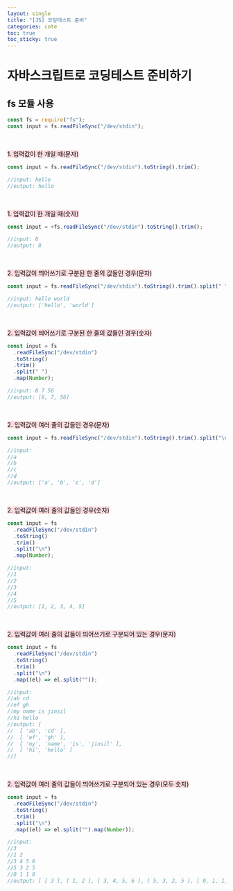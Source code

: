 ```yaml
---
layout: single
title: "[JS] 코딩테스트 준비"
categories: cote
toc: true
toc_sticky: true
---
```


# 자바스크립트로 코딩테스트 준비하기

## fs 모듈 사용

```js
const fs = require("fs");
const input = fs.readFileSync("/dev/stdin");
```

<br>

<mark style='background-color: #ffdce0'>1. 입력값이 한 개일 때(문자)</mark>

```js
const input = fs.readFileSync("/dev/stdin").toString().trim();

//input: hello
//output: hello
```

<br>

<mark style='background-color: #ffdce0'>1. 입력값이 한 개일 때(숫자)</mark>

```js
const input = +fs.readFileSync("/dev/stdin").toString().trim();

//input: 8
//output: 8
```

<br>

<mark style='background-color: #ffdce0'>2. 입력값이 띄어쓰기로 구분된 한 줄의 값들인 경우(문자)</mark>

```js
const input = fs.readFileSync("/dev/stdin").toString().trim().split(" ");

//input: hello world
//output: ['hello', 'world']
```

<br>

<mark style='background-color: #ffdce0'>2. 입력값이 띄어쓰기로 구분된 한 줄의 값들인 경우(숫자)</mark>

```js
const input = fs
  .readFileSync("/dev/stdin")
  .toString()
  .trim()
  .split(" ")
  .map(Number);

//input: 8 7 56
//output: [8, 7, 56]
```

<br>

<mark style='background-color: #ffdce0'>2. 입력값이 여러 줄의 값들인 경우(문자)</mark>

```js
const input = fs.readFileSync("/dev/stdin").toString().trim().split("\n");

//input:
//a
//b
//c
//d
//output: ['a', 'b', 'c', 'd']
```

<br>

<mark style='background-color: #ffdce0'>2. 입력값이 여러 줄의 값들인 경우(숫자)</mark>

```js
const input = fs
  .readFileSync("/dev/stdin")
  .toString()
  .trim()
  .split("\n")
  .map(Number);

//input:
//1
//2
//3
//4
//5
//output: [1, 2, 3, 4, 5]
```

<br>

<mark style='background-color: #ffdce0'>2. 입력값이 여러 줄의 값들이 띄어쓰기로 구분되어 있는 경우(문자)</mark>

```js
const input = fs
  .readFileSync("/dev/stdin")
  .toString()
  .trim()
  .split("\n")
  .map((el) => el.split(""));

//input:
//ab cd
//ef gh
//my name is jinsil
//hi hello
//output: [
//  [ 'ab', 'cd' ],
//  [ 'ef', 'gh' ],
//  [ 'my', 'name', 'is', 'jinsil' ],
//  [ 'hi', 'hello' ]
//]
```

<br>

<mark style='background-color: #ffdce0'>2. 입력값이 여러 줄의 값들이 띄어쓰기로 구분되어 있는 경우(모두 숫자)</mark>

```js
const input = fs
  .readFileSync("/dev/stdin")
  .toString()
  .trim()
  .split("\n")
  .map((el) => el.split("").map(Number));

//input:
//3
//1 2
//3 4 5 6
//5 3 2 5
//0 1 1 0
//output: [ [ 3 ], [ 1, 2 ], [ 3, 4, 5, 6 ], [ 5, 3, 2, 5 ], [ 0, 1, 1, 0 ] ]
```
